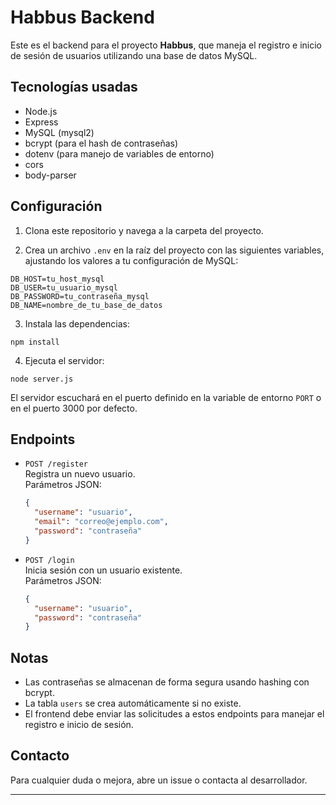 # Habbus Backend

Este es el backend para el proyecto **Habbus**, que maneja el registro e inicio de sesión de usuarios utilizando una base de datos MySQL.

## Tecnologías usadas

- Node.js
- Express
- MySQL (mysql2)
- bcrypt (para el hash de contraseñas)
- dotenv (para manejo de variables de entorno)
- cors
- body-parser

## Configuración

1. Clona este repositorio y navega a la carpeta del proyecto.

2. Crea un archivo `.env` en la raíz del proyecto con las siguientes variables, ajustando los valores a tu configuración de MySQL:

```
DB_HOST=tu_host_mysql
DB_USER=tu_usuario_mysql
DB_PASSWORD=tu_contraseña_mysql
DB_NAME=nombre_de_tu_base_de_datos
```

3. Instala las dependencias:

```
npm install
```

4. Ejecuta el servidor:

```
node server.js
```

El servidor escuchará en el puerto definido en la variable de entorno `PORT` o en el puerto 3000 por defecto.

## Endpoints

- `POST /register`  
  Registra un nuevo usuario.  
  Parámetros JSON:  
  ```json
  {
    "username": "usuario",
    "email": "correo@ejemplo.com",
    "password": "contraseña"
  }
  ```

- `POST /login`  
  Inicia sesión con un usuario existente.  
  Parámetros JSON:  
  ```json
  {
    "username": "usuario",
    "password": "contraseña"
  }
  ```

## Notas

- Las contraseñas se almacenan de forma segura usando hashing con bcrypt.
- La tabla `users` se crea automáticamente si no existe.
- El frontend debe enviar las solicitudes a estos endpoints para manejar el registro e inicio de sesión.

## Contacto

Para cualquier duda o mejora, abre un issue o contacta al desarrollador.

---
